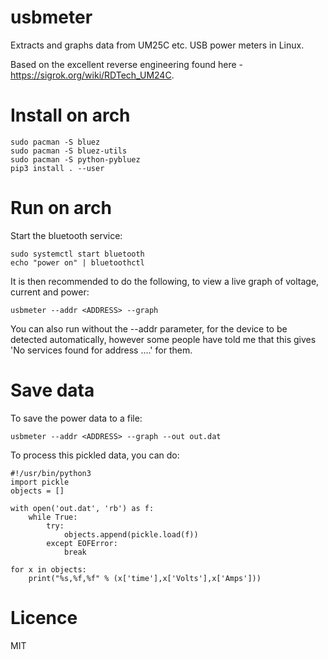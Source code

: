 # usbmeter

Extracts and graphs data from UM25C etc. USB power meters in Linux.

Based on the excellent reverse engineering found here - https://sigrok.org/wiki/RDTech_UM24C.  

# Install on arch

```
sudo pacman -S bluez
sudo pacman -S bluez-utils 
sudo pacman -S python-pybluez
pip3 install . --user
```

# Run on arch

Start the bluetooth service:

```
sudo systemctl start bluetooth
echo "power on" | bluetoothctl
```

It is then recommended to do the following, to view a live
graph of voltage, current and power:

```
usbmeter --addr <ADDRESS> --graph
```

You can also run without the --addr parameter, for the device
to be detected automatically, however some people have told 
me that this gives 'No services found for address ....' for them.

# Save data

To save the power data to a file:

```
usbmeter --addr <ADDRESS> --graph --out out.dat
```

To process this pickled data, you can do:

```
#!/usr/bin/python3
import pickle
objects = []

with open('out.dat', 'rb') as f:
    while True:
        try:
            objects.append(pickle.load(f))
        except EOFError:
            break

for x in objects:
    print("%s,%f,%f" % (x['time'],x['Volts'],x['Amps']))
```

# Licence

MIT

